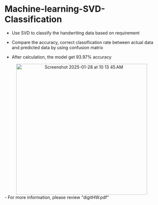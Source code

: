 
# Machine-learning-SVD-Classification

 - Use SVD to classify the handwriting data based on requirement

- Compare the accuracy, correct classification rate between actual data and predicted data by using confusion matrix

- After calculation, the model get 93.97% accuracy

<div align="center">
  <img width="429" alt="Screenshot 2025-01-28 at 10 13 45 AM" src="https://github.com/user-attachments/assets/b4fdcfad-362b-43b2-9ce6-6fe941d34d84" />
</div>
- For more information, please review "digitHW.pdf"
